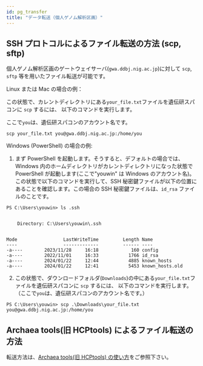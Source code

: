 ```yaml
---
id: pg_transfer
title: "データ転送（個人ゲノム解析区画）"
---
```



## SSH プロトコルによるファイル転送の方法 (scp, sftp)

個人ゲノム解析区画のゲートウェイサーバ(`gwa.ddbj.nig.ac.jp`)に対して `scp`, `sftp` 等を用いたファイル転送が可能です。

Linux または Mac の場合の例：

この状態で、カレントディレクトリにある`your_file.txt`ファイルを遺伝研スパコンに `scp` するには、
以下のコマンドを実行します。

ここで`you`は、遺伝研スパコンのアカウント名です。

```
scp your_file.txt you@gwa.ddbj.nig.ac.jp:/home/you
```

Windows (PowerShell) の場合の例:

1. まず PowerShell を起動します。そうすると、デフォルトの場合では、Windows 内のホームディレクトリがカレントディレクトリになった状態で PowerShell が起動します(ここで"youwin" は Windows のアカウント名)。この状態で以下のコマンドを実行して、SSH 秘密鍵ファイルが以下の位置にあることを確認します。この場合の SSH 秘密鍵ファイルは、`id_rsa` ファイルのことです。

```
PS C:\Users\youwin> ls .ssh


    Directory: C:\Users\youwin\.ssh


Mode                 LastWriteTime         Length Name
----                 -------------         ------ ----
-a----        2023/11/28     16:18            160 config
-a----        2022/11/01     16:33           1766 id_rsa
-a----        2024/01/22     12:44           4885 known_hosts
-a----        2024/01/22     12:41           5453 known_hosts.old
```

2. この状態で、ダウンロードフォルダ(`Downloads`)の中にある`your_file.txt`ファイルを遺伝研スパコンに `scp` するには、
以下のコマンドを実行します。（ここで`you`は、遺伝研スパコンのアカウント名です。）

```
PS C:\Users\youwin> scp .\Downloads\your_file.txt
you@gwa.ddbj.nig.ac.jp:/home/you
```


## Archaea tools(旧 HCPtools) によるファイル転送の方法

転送方法は、[Archaea tools(旧 HCPtools) の使い方](/software/Archaea_tools)をご参照下さい。

